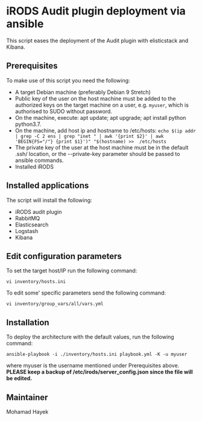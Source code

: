 # iRODS Audit plugin deployment via ansible
This script eases the deployment of the Audit plugin with elisticstack and Kibana.

## Prerequisites 
To make use of this script you need the following:
*  A target Debian  machine (preferably Debian 9 Stretch)
*  Public key of the user on the host machine must be added to the authorized keys on the
target machine on a user, e.g. `myuser`, which is authorised to SUDO without password.
*  On the machine, execute: apt update; apt upgrade; apt install python python3.7.
*  On the machine, add host ip and hostname to /etc/hosts:
   `echo $(ip addr | grep -C 2 ens | grep "inet " | awk '{print $2}' | awk 'BEGIN{FS="/"} {print $1}')" "$(hostname) >>  /etc/hosts`
*  The private key of the user at the host machine must be in the default .ssh/ location, or the --private-key parameter should be passed to ansible commands.
*  Installed iRODS

## Installed applications
The script will install the following:
*  iRODS audit plugin
*  RabbitMQ
*  Elasticsearch
*  Logstash
*  Kibana

## Edit configuration parameters
To set the target host/IP run the following command:

`vi inventory/hosts.ini`

To edit some' specific parameters send the following command:

`vi inventory/group_vars/all/vars.yml`


## Installation
To deploy the architecture with the default values, run the following command:

`ansible-playbook -i ./inventory/hosts.ini playbook.yml -K -u myuser`

where myuser is the username mentioned under Prerequisites above.
**PLEASE keep a backup of /etc/irods/server_config.json since the file will be edited.**

## Maintainer
Mohamad Hayek
